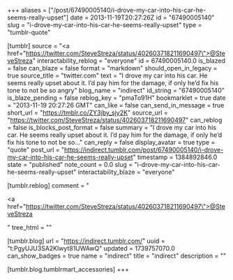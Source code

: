 +++
aliases = ["/post/67490005140/i-drove-my-car-into-his-car-he-seems-really-upset"]
date = 2013-11-19T20:27:26Z
id = "67490005140"
slug = "i-drove-my-car-into-his-car-he-seems-really-upset"
type = "tumblr-quote"

[tumblr]
source = "<a href=\"https://twitter.com/SteveStreza/status/402603718211690497\">@SteveStreza</a>"
interactability_reblog = "everyone"
id = 67490005140.0
is_blazed = false
can_blaze = false
format = "markdown"
should_open_in_legacy = true
source_title = "twitter.com"
text = "I drove my car into his car. He seems really upset about it. I’d pay him for the damage, if only he’d fix his tone to not be so angry"
blog_name = "indirect"
id_string = "67490005140"
is_blaze_pending = false
reblog_key = "pmaTo91H"
bookmarklet = true
date = "2013-11-19 20:27:26 GMT"
can_like = false
can_send_in_message = true
short_url = "https://tmblr.co/ZY3jby_sjy2K"
source_url = "https://twitter.com/SteveStreza/status/402603718211690497"
can_reblog = false
is_blocks_post_format = false
summary = "I drove my car into his car. He seems really upset about it. I’d pay him for the damage, if only he’d fix his tone to not be so..."
can_reply = false
display_avatar = true
type = "quote"
post_url = "https://indirect.tumblr.com/post/67490005140/i-drove-my-car-into-his-car-he-seems-really-upset"
timestamp = 1384892846.0
state = "published"
note_count = 0.0
slug = "i-drove-my-car-into-his-car-he-seems-really-upset"
interactability_blaze = "everyone"

[tumblr.reblog]
comment = "<p><a href=\"https://twitter.com/SteveStreza/status/402603718211690497\">@SteveStreza</a></p>"
tree_html = ""

[tumblr.blog]
url = "https://indirect.tumblr.com/"
uuid = "t:PgyUJU3SA2Klwyt81UWAwQ"
updated = 1739757070.0
can_show_badges = true
name = "indirect"
title = "indirect"
description = ""

[tumblr.blog.tumblrmart_accessories]
+++
